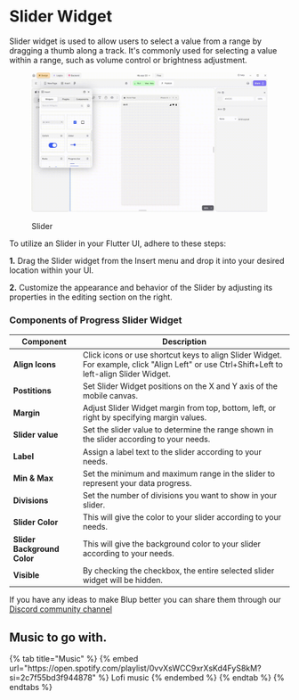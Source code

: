 # Slider Widget

Slider widget is used to allow users to select a value from a range by dragging a thumb along a track. It's commonly used for selecting a value within a range, such as volume control or brightness adjustment. 

<figure><img src="../../../.gitbook/assets/slider.gif" alt="Slider"><figcaption><p>Slider</p></figcaption></figure>

To utilize an Slider in your Flutter UI, adhere to these steps:

**1.** Drag the Slider widget from the Insert menu and drop it into your desired location within your UI.

**2.** Customize the appearance and behavior of the Slider by adjusting its properties in the editing section on the right.

### Components of Progress Slider Widget

<table>
  <thead>
    <tr>
      <th>Component</th>
      <th>Description</th>
    </tr>
  </thead>
  <tbody>
    <tr>
      <td><strong>Align Icons</strong></td>
      <td>Click icons or use shortcut keys to align Slider Widget. For example, click "Align Left" or use Ctrl+Shift+Left to left-align Slider Widget.</td>
    </tr>
    <tr>
      <td><strong>Postitions</strong></td>
      <td>Set Slider Widget positions on the X and Y axis of the mobile canvas.</td>
    </tr>
    <tr>
      <td><strong>Margin</strong></td>
      <td>Adjust Slider Widget margin from top, bottom, left, or right by specifying margin values.</td>
    </tr>
    <tr>
      <td><strong>Slider value</strong></td>
      <td>Set the slider value to determine the range shown in the slider according to your needs.</td>
    </tr><tr>
      <td><strong>Label</strong></td>
      <td>Assign a label text to the slider according to your needs.</td>
    </tr>
    <tr>
      <td><strong>Min & Max</strong></td>
      <td>Set the minimum and maximum range in the slider to represent your data progress.</td>
    </tr>
    <tr>
      <td><strong>Divisions</strong></td>
      <td>Set the number of divisions you want to show in your slider.</td>
    </tr> <tr>
      <td><strong>Slider Color</strong></td>
      <td>This will give the color to your slider according to your needs.</td>
    </tr> <tr>
      <td><strong>Slider Background Color</strong></td>
      <td>This will give the background color to your slider according to your needs.</td>
    </tr>
    <tr>
      <td><strong>Visible</strong></td>
      <td>By checking the checkbox, the entire selected slider widget will be hidden.</td>
    </tr>
  </tbody>
</table>

If you have any ideas to make Blup better you can share them through our [Discord community channel ](https://discord.com/channels/940632966093234176/965313562425823303)

## Music to go with.
 
<div class="container">
  {% tab title="Music" %}
  {% embed url="https://open.spotify.com/playlist/0vvXsWCC9xrXsKd4FyS8kM?si=2c7f55bd3f944878" %}
  Lofi music
  {% endembed %}
  {% endtab %}
  {% endtabs %}
</div>